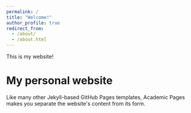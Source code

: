 ```yaml
---
permalink: /
title: "Welcome!"
author_profile: true
redirect_from: 
  - /about/
  - /about.html
---
```


This is my website!

My personal website
======
Like many other Jekyll-based GitHub Pages templates, Academic Pages makes you separate the website's content from its form. 



